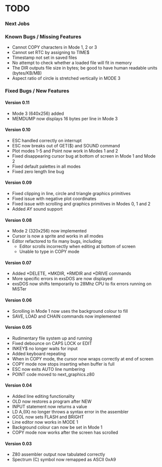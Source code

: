 # TODO
### Next Jobs
### Known Bugs / Missing Features
- Cannot COPY characters in Mode 1, 2 or 3
- Cannot set RTC by assigning to TIME$
- Timestamp not set in saved files
- No attempt to check whether a loaded file will fit in memory
- The DIR outputs file size in bytes; be good to have human readable units (bytes/KB/MB)
- Aspect ratio of circle is stretched vertically in MODE 3
### Fixed Bugs / New Features
#### Version 0.11
- Mode 3 (640x256) added
- MEMDUMP now displays 16 bytes per line in Mode 3
#### Version 0.10
- ESC handled correctly on interrupt
- ESC now breaks out of GET($) and SOUND command
- Plot modes 1-5 and Point now work in Modes 1 and 2
- Fixed disappearing cursor bug at bottom of screen in Mode 1 and Mode 2
- Fixed default palettes in all modes
- Fixed zero length line bug
#### Version 0.09
- Fixed clipping in line, circle and triangle graphics primitives
- Fixed issue with negative plot coordinates
- Fixed issue with scrolling and graphics primitives in Modes 0, 1 and 2
- Added AY sound support
#### Version 0.08
- Mode 2 (320x256) now implemented
- Cursor is now a sprite and works in all modes
- Editor refactored to fix many bugs, including:
	- Editor scrolls incorrectly when editing at bottom of screen
	- Unable to type in COPY mode
#### Version 0.07
- Added *DELETE, *MKDIR, *RMDIR and *DRIVE commands
- More specific errors in exsDOS are now displayed
- exsDOS now shifts temporarily to 28Mhz CPU to fix errors running on MiSTer
#### Version 0.06
- Scrolling in Mode 1 now uses the background colour to fill
- SAVE, LOAD and CHAIN commands now implemented
#### Version 0.05
- Rudimentary file system up and running
- Fixed debounce on CAPS LOCK or EDIT
- INKEY$ no longer waits for input
- Added keyboard repeating
- When in COPY mode, the cursor now wraps correctly at end of screen
- COPY mode now stops inserting when buffer is full
- ESC now exits AUTO line numbering
- POINT code moved to next_graphics.z80
#### Version 0.04
- Added line editing functionality
- OLD now restores a program after NEW
- INPUT statement now returns a value
- LD A,(IX) no longer throws a syntax error in the assembler
- GCOL now sets FLASH and BRIGHT
- Line editor now works in MODE 1
- Background colour can now be set in Mode 1
- COPY mode now works after the screen has scrolled
#### Version 0.03
- Z80 assembler output now tabulated correctly
- Spectrum (C) symbol now remapped as ASCII 0xA9
